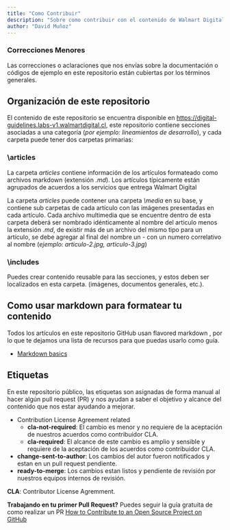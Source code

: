```yaml
---
title: "Como Contribuir"
description: "Sobre como contribuir con el contenido de Walmart Digital Guidelines"
author: "David Muñoz"
---
```


### Correcciones Menores
Las correcciones o aclaraciones que nos envías sobre la documentación o códigos de ejemplo en este repositorio están cubiertas por los términos generales.

## Organización de este repositorio
El contenido de este repositorio se encuentra disponible en https://digital-guidelines.labs-v1.walmartdigital.cl, este repositorio contiene secciones asociadas a una categoría (*por ejemplo: lineamientos de desarrollo*), y cada carpeta puede tener dos carpetas primarias:

### \articles
La carpeta *articles* contiene información de los artículos formateado como archivos markdown (extensión *.md*). Los artículos típicamente están agrupados de acuerdos a los servicios que entrega Walmart Digital

La carpeta *articles* puede contener una carpeta *\media* en su base, y contiene sub carpetas de cada artículo con las imágenes presentadas en cada artículo. Cada archivo multimedia que se encuentre dentro de esta carpeta deberá ser nombrado idénticamente al nombre del articulo menos la extensión *.md*, de existir más de un archivo del mismo tipo para un artículo, se debe agregar al final del nombre un - con un numero correlativo al nombre (*ejemplo: articulo-2.jpg, articulo-3.jpg*)

### \includes
Puedes crear contenido reusable para las secciones, y estos deben ser localizados en esta carpeta. (imágenes, documentos generales, etc.).

## Como usar markdown para formatear tu contenido
Todos los artículos en este repositorio GitHub usan flavored markdown , por lo que te dejamos una lista de recursos para que puedas usarlo como guía.

* [Markdown basics](https://help.github.com/articles/markdown-basics/)

## Etiquetas
En este repositorio público, las etiquetas son asignadas de forma manual al hacer algún pull request (PR) y nos ayudan a saber el objetivo y alcance del contenido que nos estar ayudando a mejorar.

* Contribution License Agreement related
  * **cla-not-required**: El cambio es menor y no requiere de la aceptación de nuestros acuerdos como contribuidor CLA.
  * **cla-required**: El alcance de este cambio es amplio y sensible y requiere de la aceptación de los acuerdos como contribuidor CLA.
* **change-sent-to-author**: Los cambios del autor fueron notificados y estan en un pull request pendiente.
* **ready-to-merge**: Los cambios estan listos y pendiente de revisión por nuestros equipos internos de revisión.

**CLA**: Contributor License Agremment.

**Trabajando en tu primer Pull Request?** Puedes seguir la guía gratuita de como realizar un PR [How to Contribute to an Open Source Project on GitHub](https://egghead.io/series/how-to-contribute-to-an-open-source-project-on-github)

